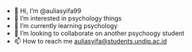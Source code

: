 - 👋 Hi, I’m @auliasyifa99
- 👀 I’m interested in psychology things
- 🌱 I’m currently learning psychology
- 💞️ I’m looking to collaborate on another psychoogy student
- 📫 How to reach me auliasyifa@students.undip.ac.id

<!---
auliasyifa99/auliasyifa99 is a ✨ special ✨ repository because its `README.md` (this file) appears on your GitHub profile.
You can click the Preview link to take a look at your changes.
--->
